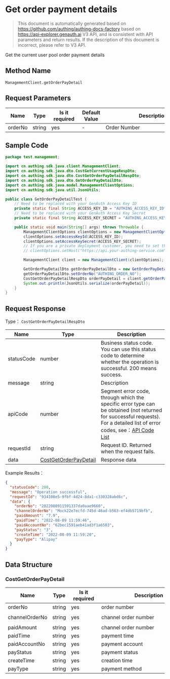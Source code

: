# Get order payment details

<!--
Warning ⚠️:
Do not modify this document directly,
https://github.com/Authing/authing-docs-factory
Use this project to generate
-->

<LastUpdated />

> This document is automatically generated based on https://github.com/authing/authing-docs-factory based on https://api-explorer.genauth.ai V3 API, and is consistent with API parameters and return results. If the description of this document is incorrect, please refer to V3 API.

Get the current user pool order payment details

## Method Name

`ManagementClient.getOrderPayDetail`

## Request Parameters

| Name    | Type   | <div style="width:80px">Is it required</div> | <div style="width:60px">Default Value</div> | <div style="width:300px">Description</div> | <div style="width:200px">Example Value</div> |
| ------- | ------ | -------------------------------------------- | ------------------------------------------- | ------------------------------------------ | -------------------------------------------- |
| orderNo | string | yes                                          | -                                           | Order Number                               | `2022080410062060e26f7fd6b9`                 |

## Sample Code

```java
package test.management;

import cn.authing.sdk.java.client.ManagementClient;
import cn.authing.sdk.java.dto.CostGetCurrentUsageRespDto;
import cn.authing.sdk.java.dto.CostGetOrderPayDetailRespDto;
import cn.authing.sdk.java.dto.GetOrderPayDetailDto;
import cn.authing.sdk.java.model.ManagementClientOptions;
import cn.authing.sdk.java.util.JsonUtils;

public class GetOrderPayDetailTest {
    // Need to be replaced with your GenAuth Access Key ID
    private static final String ACCESS_KEY_ID = "AUTHING_ACCESS_KEY_ID";
    // Need to be replaced with your GenAuth Access Key Secret
    private static final String ACCESS_KEY_SECRET = "AUTHING_ACCESS_KEY_SECRET";

    public static void main(String[] args) throws Throwable {
        ManagementClientOptions clientOptions = new ManagementClientOptions();
        clientOptions.setAccessKeyId(ACCESS_KEY_ID);
        clientOptions.setAccessKeySecret(ACCESS_KEY_SECRET);
        // If you are a private deployment customer, you need to set the GenAuth service domain name
        // clientOptions.setHost("https://api.your-authing-service.com");

        ManagementClient client = new ManagementClient(clientOptions);

        GetOrderPayDetailDto getOrderPayDetailDto = new GetOrderPayDetailDto();
        getOrderPayDetailDto.setOrderNo("AUTHING_ORDER_NO");
        CostGetOrderPayDetailRespDto orderPayDetail = client.getOrderPayDetail(getOrderPayDetailDto);
        System.out.println(JsonUtils.serialize(orderPayDetail));
    }
}

```

## Request Response

Type： `CostGetOrderPayDetailRespDto`

| Name       | Type                                                       | Description                                                                                                                                                                                                                                                                                                                                       |
| ---------- | ---------------------------------------------------------- | ------------------------------------------------------------------------------------------------------------------------------------------------------------------------------------------------------------------------------------------------------------------------------------------------------------------------------------------------- |
| statusCode | number                                                     | Business status code. You can use this status code to determine whether the operation is successful. 200 means success.                                                                                                                                                                                                                           |
| message    | string                                                     | Description                                                                                                                                                                                                                                                                                                                                       |
| apiCode    | number                                                     | Segment error code, through which the specific error type can be obtained (not returned for successful requests). For a detailed list of error codes, see：[API Code List](https://api-explorer.genauth.ai/?tag=group/%E5%BC%80%E5%8F%91%E5%87%86%E5%A4%87#tag/%E5%BC%80%E5%8F%91%E5%87%86%E5%A4%87/%E9%94%99%E8%AF%AF%E5%A4%84%E7%90%86/apiCode) |
| requestId  | string                                                     | Request ID. Returned when the request fails.                                                                                                                                                                                                                                                                                                      |
| data       | <a href="#CostGetOrderPayDetail">CostGetOrderPayDetail</a> | Response data                                                                                                                                                                                                                                                                                                                                     |

Example Results：

```json
{
  "statusCode": 200,
  "message": "Operation successful",
  "requestId": "934108e5-9fbf-4d24-8da1-c330328abd6c",
  "data": {
    "orderNo": "2022080911591337da0aae9660",
    "channelOrderNo": "Mock22e7ecfd-745d-46ad-b563-ef4db5719bfb",
    "paidAmount": "7.9",
    "paidTime": "2022-08-09 11:59:46",
    "paidAccountNo": "62bec1591aeb41ad3f1a6503",
    "payStatus": "3",
    "createTime": "2022-08-09 11:59:20",
    "payType": "Alipay"
  }
}
```

## Data Structure

### <a id="CostGetOrderPayDetail"></a> CostGetOrderPayDetail

| Name           | Type   | <div style="width:80px">Is it required</div> | <div style="width:300px">Description</div> | <div style="width:200px">Example Value</div> |
| -------------- | ------ | -------------------------------------------- | ------------------------------------------ | -------------------------------------------- |
| orderNo        | string | yes                                          | order number                               | `2022080911591337da0aae9660`                 |
| channelOrderNo | string | yes                                          | channel order number                       | `Mock22e7ecfd-745d-46ad-b563-ef4db5719bfb`   |
| paidAmount     | string | yes                                          | channel order number                       | `7.9`                                        |
| paidTime       | string | yes                                          | payment time                               | `2022-08-09 11:59:46`                        |
| paidAccountNo  | string | yes                                          | payment account                            | `62bec1591aeb41ad3f1a6503`                   |
| payStatus      | string | yes                                          | payment status                             | `3`                                          |
| createTime     | string | yes                                          | creation time                              | `2022-08-09 11:59:20`                        |
| payType        | string | yes                                          | payment method                             | `Alipay`                                     |
